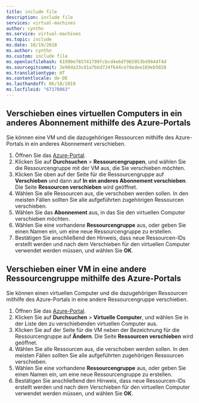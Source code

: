 ```yaml
---
title: include file
description: include file
services: virtual-machines
author: cynthn
ms.service: virtual-machines
ms.topic: include
ms.date: 10/19/2018
ms.author: cynthn
ms.custom: include file
ms.openlocfilehash: 61990e785741799fcbcd4e6df965953bd9944f4d
ms.sourcegitcommit: 3e98da33c41a7bbd724f644ce7dedee169eb5028
ms.translationtype: HT
ms.contentlocale: de-DE
ms.lasthandoff: 06/18/2019
ms.locfileid: "67178063"
---
```

## <a name="use-the-azure-portal-to-move-a-vm-to-a-different-subscription"></a>Verschieben eines virtuellen Computers in ein anderes Abonnement mithilfe des Azure-Portals
Sie können eine VM und die dazugehörigen Ressourcen mithilfe des Azure-Portals in ein anderes Abonnement verschieben.

1. Öffnen Sie das [Azure-Portal](https://portal.azure.com).
2. Klicken Sie auf **Durchsuchen** > **Ressourcengruppen**, und wählen Sie die Ressourcengruppe mit der VM aus, die Sie verschieben möchten.
3. Klicken Sie oben auf der Seite für die Ressourcengruppe auf **Verschieben** und dann auf **In ein anderes Abonnement verschieben**. Die Seite **Ressourcen verschieben** wird geöffnet.
4. Wählen Sie alle Ressourcen aus, die verschoben werden sollen. In den meisten Fällen sollten Sie alle aufgeführten zugehörigen Ressourcen verschieben.
5. Wählen Sie das **Abonnement** aus, in das Sie den virtuellen Computer verschieben möchten.
6. Wählen Sie eine vorhandene **Ressourcengruppe** aus, oder geben Sie einen Namen ein, um eine neue Ressourcengruppe zu erstellen.
7. Bestätigen Sie anschließend den Hinweis, dass neue Ressourcen-IDs erstellt werden und nach dem Verschieben für den virtuellen Computer verwendet werden müssen, und wählen Sie **OK**.

## <a name="use-the-azure-portal-to-move-a-vm-to-another-resource-group"></a>Verschieben einer VM in eine andere Ressourcengruppe mithilfe des Azure-Portals
Sie können einen virtuellen Computer und die dazugehörigen Ressourcen mithilfe des Azure-Portals in eine andere Ressourcengruppe verschieben.

1. Öffnen Sie das [Azure-Portal](https://portal.azure.com).
2. Klicken Sie auf **Durchsuchen** > **Virtuelle Computer**, und wählen Sie in der Liste den zu verschiebenden virtuellen Computer aus.
3. Klicken Sie auf der Seite für die VM neben der Bezeichnung für die Ressourcengruppe auf **Ändern**. Die Seite **Ressourcen verschieben** wird geöffnet.
4. Wählen Sie alle Ressourcen aus, die verschoben werden sollen. In den meisten Fällen sollten Sie alle aufgeführten zugehörigen Ressourcen verschieben.
5. Wählen Sie eine vorhandene **Ressourcengruppe** aus, oder geben Sie einen Namen ein, um eine neue Ressourcengruppe zu erstellen.
6. Bestätigen Sie anschließend den Hinweis, dass neue Ressourcen-IDs erstellt werden und nach dem Verschieben für den virtuellen Computer verwendet werden müssen, und wählen Sie **OK**.

